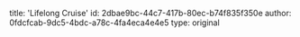 title: 'Lifelong Cruise'
id: 2dbae9bc-44c7-417b-80ec-b74f835f350e
author: 0fdcfcab-9dc5-4bdc-a78c-4fa4eca4e4e5
type: original
